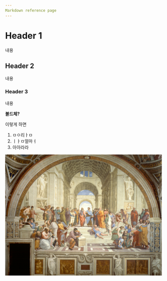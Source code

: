 ```yaml
---
Markdown reference page
---
```


# Header 1
내용
## Header 2
내용
### Header 3
내용


**볼드체?**

이렇게 하면

1. ㅁㅇ리ㅏㅁ
2. ㅣㅏㅁ얼마ㅓ
3. 아아라라



![School](/assets/TheSchoolOfAthens.jpg)
